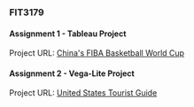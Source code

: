### FIT3179

#### Assignment 1 - Tableau Project

Project URL: [China's FIBA Basketball World Cup](https://public.tableau.com/app/profile/imswagk727/viz/Asgmt1/Dashboard1)

#### Assignment 2 - Vega-Lite Project

Project URL: [United States Tourist Guide](https://imswagk727.github.io/FIT3179/Asgmt2/project/index.html)

